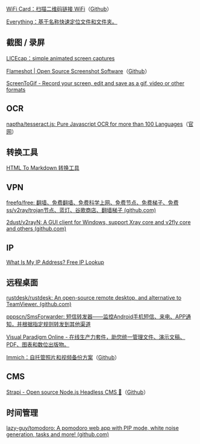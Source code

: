 
[WiFi Card：扫描二维码链接 WiFi](https://wificard.io/)（[Github](https://github.com/bndw/wifi-card)）


[Everything：基于名称快速定位文件和文件夹。](https://www.voidtools.com/zh-cn/)

## 截图 / 录屏

[LICEcap：simple animated screen captures](https://www.cockos.com/licecap/)

[Flameshot | Open Source Screenshot Software](https://flameshot.org/)（[Github](https://github.com/flameshot-org/flameshot)）

[ScreenToGif - Record your screen, edit and save as a gif, video or other formats](https://www.screentogif.com/)


## OCR

[naptha/tesseract.js: Pure Javascript OCR for more than 100 Languages](https://github.com/naptha/tesseract.js)（[官网](https://tesseract.projectnaptha.com/)）


## 转换工具

[HTML To Markdown 转换工具](https://devtool.tech/html-md)


## VPN

[freefq/free: 翻墙、免费翻墙、免费科学上网、免费节点、免费梯子、免费ss/v2ray/trojan节点、蓝灯、谷歌商店、翻墙梯子 (github.com)](https://github.com/freefq/free)

[2dust/v2rayN: A GUI client for Windows, support Xray core and v2fly core and others (github.com)](https://github.com/2dust/v2rayN)


## IP

[What Is My IP Address? Free IP Lookup](https://www.ipaddress.com/)

## 远程桌面

[rustdesk/rustdesk: An open-source remote desktop, and alternative to TeamViewer. (github.com)](https://github.com/rustdesk/rustdesk)



[pppscn/SmsForwarder: 短信转发器——监控Android手机短信、来电、APP通知，并根据指定规则转发到其他渠道](https://github.com/pppscn/SmsForwarder)


[Visual Paradigm Online - 在线生产力套件，助您统一管理文件、演示文稿、PDF、图表和数位出版物。](https://online.visual-paradigm.com/cn/)

[Immich：自托管照片和视频备份方案](https://immich.app/)（[Github](https://github.com/immich-app/immich)）

## CMS

[Strapi - Open source Node.js Headless CMS 🚀](https://strapi.io/)（[Github](https://github.com/strapi/strapi)）

## 时间管理

[lazy-guy/tomodoro: A pomodoro web app with PIP mode, white noise generation, tasks and more! (github.com)](https://github.com/lazy-guy/tomodoro)

